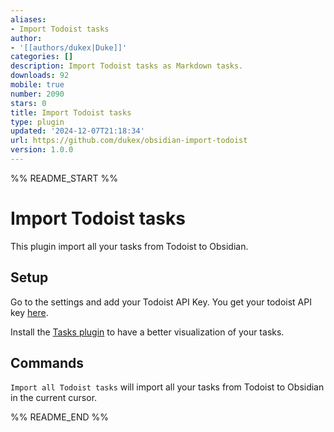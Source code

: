 ```yaml
---
aliases:
- Import Todoist tasks
author:
- '[[authors/dukex|Duke]]'
categories: []
description: Import Todoist tasks as Markdown tasks.
downloads: 92
mobile: true
number: 2090
stars: 0
title: Import Todoist tasks
type: plugin
updated: '2024-12-07T21:18:34'
url: https://github.com/dukex/obsidian-import-todoist
version: 1.0.0
---
```


%% README_START %%

# Import Todoist tasks

This plugin import all your tasks from Todoist to Obsidian.

## Setup

Go to the settings and add your Todoist API Key. You get your todoist API key [here](https://todoist.com/app/settings/integrations).

Install the [Tasks plugin](https://obsidian.md/plugins?id=obsidian-tasks-plugin) to have a better visualization of your tasks.

## Commands

`Import all Todoist tasks` will import all your tasks from Todoist to Obsidian in the current cursor.


%% README_END %%